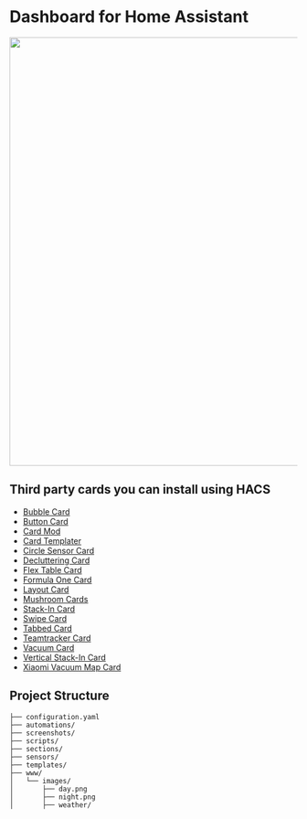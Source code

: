 # Dashboard for Home Assistant

<img src="https://github.com/kraevski" width="750">


## Third party cards you can install using HACS

- [Bubble Card](https://github.com/Cyberjunky/Home-Assistant-Lovelace-Bubble-Card)
- [Button Card](https://github.com/custom-cards/button-card)
- [Card Mod](https://github.com/thomasloven/lovelace-card-mod)
- [Card Templater]()
- [Circle Sensor Card]()
- [Decluttering Card](https://github.com/custom-cards/decluttering-card)
- [Flex Table Card]()
- [Formula One Card]()
- [Layout Card]()
- [Mushroom Cards](https://github.com/piitaya/lovelace-mushroom)
- [Stack-In Card]()
- [Swipe Card]()
- [Tabbed Card]()
- [Teamtracker Card]()
- [Vacuum Card]()
- [Vertical Stack-In Card]()
- [Xiaomi Vacuum Map Card]()

## Project Structure

```
├── configuration.yaml
├── automations/
├── screenshots/
├── scripts/
├── sections/
├── sensors/
├── templates/
├── www/
│   └── images/
│       ├── day.png
│       ├── night.png
│       ├── weather/
```

